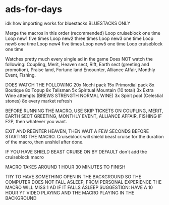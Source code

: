 # ads-for-days

idk how importing works for bluestacks
BLUESTACKS ONLY

Merge the  macros in this order (recommended)
Loop cruiseblock one time
Loop new1 five times
Loop new2 three times
Loop new3 one time
Loop new5 one time
Loop new4 five times
Loop new5 one time
Loop cruiseblock one time

Watches pretty much every single ad in the game
Does NOT watch the following: Coupling, Merit, Heaven sect, Rift, Earth sect (greeting and promotion), Praise land, Fortune land
Encounter, Alliance Affair, Monthly Event, Fishing.

DOES WATCH THE FOLLOWING
20x Nochi pack
15x Primordial pack
8x Boutique
8x Topup
8x Talisman
5x Spiritual Mountain (10 total)
3x Extra Wine attempts (BREWS STRENGTH NORMAL WINE)
3x Spirit pool (Celestial stones)
8x every market refresh

BEFORE RUNNING THE MACRO, USE SKIP TICKETS ON COUPLING, MERIT, EARTH SECT GREETING, MONTHLY EVENT, ALLIANCE AFFAIR, FISHING IF F2P, then whatever you want. 

EXIT AND REENTER HEAVEN, THEN WAIT A FEW SECONDS BEFORE STARTING THE MACRO. Cruiseblock will shield beast cruise for the duration of the macro, then unshiel after done.

IF YOU HAVE SHIELD BEAST CRUISE ON BY DEFAULT don't add the cruiseblock macro

MACRO TAKES AROUND 1 HOUR 30 MINUTES TO FINISH

TRY TO HAVE SOMETHING OPEN IN THE BACKGROUND SO THE COMPUTER DOES NOT FALL ASLEEP, FROM PERSONAL EXPERIENCE THE MACRO WILL MISS 1 AD IF IT FALLS ASLEEP
SUGGESTION: HAVE A 10 HOUR YT VIDEO PLAYING AND THE MACRO PLAYING IN THE BACKGROUND
